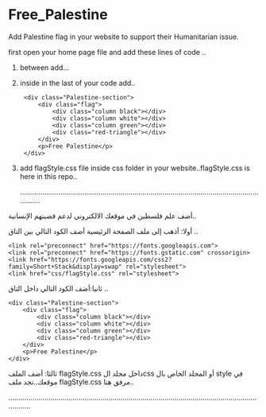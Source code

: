 # Free_Palestine

Add Palestine flag in your website to support their Humanitarian issue.

first open your home page file and add these lines of code ..
1) between <head></head> add...

    <link rel="preconnect" href="https://fonts.googleapis.com">
    <link rel="preconnect" href="https://fonts.gstatic.com" crossorigin>
    <link href="https://fonts.googleapis.com/css2?family=Short+Stack&display=swap" rel="stylesheet">
    <link href="css/flagStyle.css" rel="stylesheet">

2) inside <body></body> in the last of your code add..
        
        <div class="Palestine-section">
            <div class="flag">
                <div class="column black"></div>
                <div class="column white"></div>
                <div class="column green"></div>
                <div class="red-triangle"></div>
            </div>
            <p>Free Palestine</p>
        </div>

3) add flagStyle.css file inside css folder in your website..flagStyle.css is here in this repo..

   
   .................................................................................................................................
   

 
 أضف علم فلسطين في موقعك الالكتروني لدعم قضيتهم الإنسانية..



أولا: أذهب إلى ملف الصفحة الرئيسية أضف الكود التالي بين التاق <head></head> ..



    <link rel="preconnect" href="https://fonts.googleapis.com">
    <link rel="preconnect" href="https://fonts.gstatic.com" crossorigin>
    <link href="https://fonts.googleapis.com/css2?family=Short+Stack&display=swap" rel="stylesheet">
    <link href="css/flagStyle.css" rel="stylesheet">


    
ثانيا:أضف الكود التالي داخل التاق <body></body>..


    <div class="Palestine-section">
        <div class="flag">
            <div class="column black"></div>
            <div class="column white"></div>
            <div class="column green"></div>
            <div class="red-triangle"></div>
        </div>
        <p>Free Palestine</p>
    </div>

    
ثالثا: أضف الملف flagStyle.css داخل مجلد الcss أو المجلد الخاص بال style في موقعك..تجد ملف flagStyle.css مرفق هنا.. 

.......................................................................................................................................


